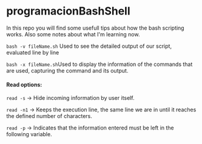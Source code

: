 # programacionBashShell

In this repo you will find some usefull tips about how the bash scripting works. Also some notes about what I'm learning now. 

`bash -v fileName.sh` Used to see the detailed output of our script, evaluated line by line

`bash -x fileName.sh`Used to display the information of the commands that are used, capturing the command and its output.

#### Read options:


`read -s` -> Hide incoming information by user itself.

`read -n1` -> Keeps the execution line, the same line we are in until it reaches the defined number of characters.

`read -p` -> Indicates that the information entered must be left in the following variable.